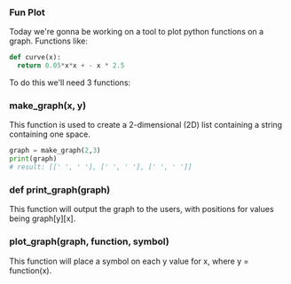 ### Fun Plot

Today we're gonna be working on a tool to plot python functions on a graph.
Functions like:
```python
def curve(x):
  return 0.05*x*x + - x * 2.5
```
To do this we'll need 3 functions:

### make_graph(x, y)

This function is used to create a 2-dimensional (2D) list containing a string containing one space.
```python
graph = make_graph(2,3)
print(graph)
# result: [[' ', ' '], [' ', ' '], [' ', ' ']]
```

### def print_graph(graph)

This function will output the graph to the users, with positions for values being graph[y][x].

### plot_graph(graph, function, symbol)

This function will place a symbol on each y value for x, where y = function(x).